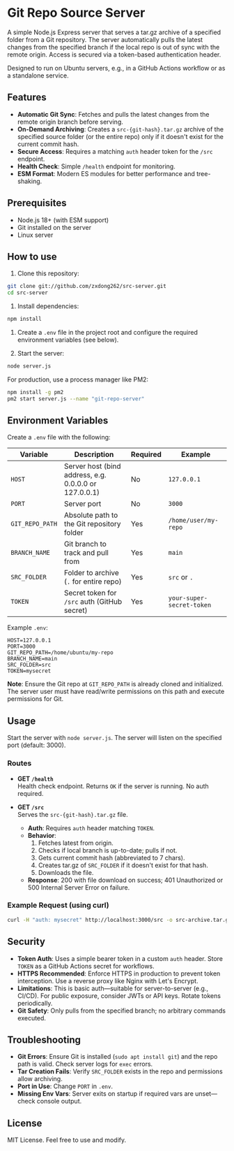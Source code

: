 # Git Repo Source Server

A simple Node.js Express server that serves a tar.gz archive of a specified folder from a Git repository. The server automatically pulls the latest changes from the specified branch if the local repo is out of sync with the remote origin. Access is secured via a token-based authentication header.

Designed to run on Ubuntu servers, e.g., in a GitHub Actions workflow or as a standalone service.

## Features

- **Automatic Git Sync**: Fetches and pulls the latest changes from the remote origin branch before serving.
- **On-Demand Archiving**: Creates a `src-{git-hash}.tar.gz` archive of the specified source folder (or the entire repo) only if it doesn't exist for the current commit hash.
- **Secure Access**: Requires a matching `auth` header token for the `/src` endpoint.
- **Health Check**: Simple `/health` endpoint for monitoring.
- **ESM Format**: Modern ES modules for better performance and tree-shaking.

## Prerequisites

- Node.js 18+ (with ESM support)
- Git installed on the server
- Linux server

## How to use


1. Clone this repository:

```sh
git clone git://github.com/zxdong262/src-server.git
cd src-server
```

1. Install dependencies:

```sh
npm install
```

1. Create a `.env` file in the project root and configure the required environment variables (see below).

1. Start the server:

```sh
node server.js
```

   For production, use a process manager like PM2:

```sh
npm install -g pm2
pm2 start server.js --name "git-repo-server"
```

## Environment Variables

Create a `.env` file with the following:

| Variable          | Description                                      | Required | Example                  |
|-------------------|--------------------------------------------------|----------|--------------------------|
| `HOST`            | Server host (bind address, e.g. 0.0.0.0 or 127.0.0.1) | No       | `127.0.0.1`                |
| `PORT`            | Server port                                      | No       | `3000`                   |
| `GIT_REPO_PATH`   | Absolute path to the Git repository folder       | Yes      | `/home/user/my-repo`     |
| `BRANCH_NAME`     | Git branch to track and pull from                | Yes      | `main`                   |
| `SRC_FOLDER`      | Folder to archive (`.` for entire repo)          | Yes      | `src` or `.`             |
| `TOKEN`           | Secret token for `/src` auth (GitHub secret)     | Yes      | `your-super-secret-token`|


Example `.env`:

```env
HOST=127.0.0.1
PORT=3000
GIT_REPO_PATH=/home/ubuntu/my-repo
BRANCH_NAME=main
SRC_FOLDER=src
TOKEN=mysecret
```

**Note**: Ensure the Git repo at `GIT_REPO_PATH` is already cloned and initialized. The server user must have read/write permissions on this path and execute permissions for Git.

## Usage

Start the server with `node server.js`. The server will listen on the specified port (default: 3000).

### Routes

- **GET `/health`**  
  Health check endpoint. Returns `OK` if the server is running. No auth required.

- **GET `/src`**  
  Serves the `src-{git-hash}.tar.gz` file.  
  - **Auth**: Requires `auth` header matching `TOKEN`.  
  - **Behavior**:  
    1. Fetches latest from origin.  
    2. Checks if local branch is up-to-date; pulls if not.  
    3. Gets current commit hash (abbreviated to 7 chars).  
    4. Creates tar.gz of `SRC_FOLDER` if it doesn't exist for that hash.  
    5. Downloads the file.  
  - **Response**: 200 with file download on success; 401 Unauthorized or 500 Internal Server Error on failure.

### Example Request (using curl)

```bash
curl -H "auth: mysecret" http://localhost:3000/src -o src-archive.tar.gz
```

## Security

- **Token Auth**: Uses a simple bearer token in a custom `auth` header. Store `TOKEN` as a GitHub Actions secret for workflows.  
- **HTTPS Recommended**: Enforce HTTPS in production to prevent token interception. Use a reverse proxy like Nginx with Let's Encrypt.  
- **Limitations**: This is basic auth—suitable for server-to-server (e.g., CI/CD). For public exposure, consider JWTs or API keys. Rotate tokens periodically.  
- **Git Safety**: Only pulls from the specified branch; no arbitrary commands executed.

## Troubleshooting

- **Git Errors**: Ensure Git is installed (`sudo apt install git`) and the repo path is valid. Check server logs for `exec` errors.  
- **Tar Creation Fails**: Verify `SRC_FOLDER` exists in the repo and permissions allow archiving.  
- **Port in Use**: Change `PORT` in `.env`.  
- **Missing Env Vars**: Server exits on startup if required vars are unset—check console output.

## License

MIT License. Feel free to use and modify.
